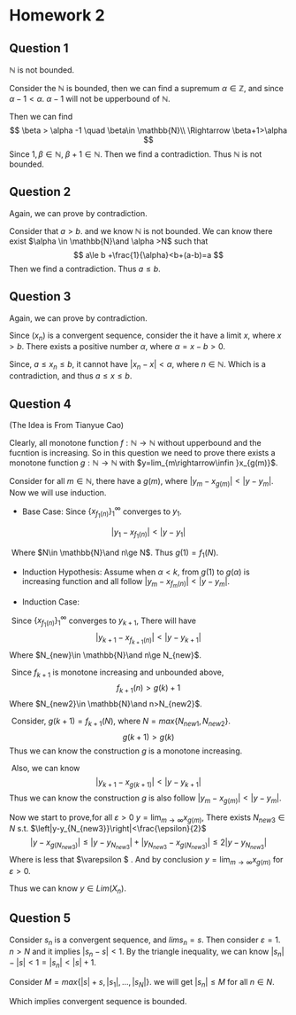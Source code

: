 # Homework 2

## Question 1

$\mathbb{N}$ is not bounded. 

Consider the $\mathbb{N}$ is bounded, then we can find a supremum $\alpha\in \mathbb{Z}$, and since $\alpha-1<\alpha$. $\alpha -1$ will not be upperbound of $\mathbb{N}$. 

Then we can find
$$
\beta > \alpha -1 \quad \beta\in \mathbb{N}\\
\Rightarrow \beta+1>\alpha
$$
Since $1,\beta \in \mathbb{N}$, $\beta+1\in \mathbb{N}$. Then we find a contradiction. Thus $\mathbb{N}$ is not bounded.



## Question 2

Again, we can prove by contradiction.

Consider that $a>b$. and we know $\mathbb{N}$ is not bounded. We can know there exist $\alpha \in \mathbb{N}\and \alpha >N$ such that 
$$
a\le b +\frac{1}{\alpha}<b+(a-b)=a
$$
Then we find a contradiction. Thus $a\le b$.



## Question 3

Again, we can prove by contradiction.

Since $(x_n)$ is a convergent sequence, consider the it have a limit $x$, where $x>b$. There exists a positive number $\alpha$, where $\alpha=x-b>0$. 

Since, $a\le x_n\le b$, it cannot have $|x_n-x|<\alpha$, where $n\in \mathbb{N}$. Which is a contradiction, and thus $a\le x\le b$.





## Question 4

(The Idea is From Tianyue Cao)

Clearly, all monotone function $f:\mathbb{N}\rightarrow \mathbb{N}$ without upperbound and the fucntion is increasing. So in this question we need to prove there exists a monotone function $g: \mathbb{N}\rightarrow \mathbb{N}$ with $y=lim_{m\rightarrow\infin }x_{g(m)}$.

Consider for all $m\in \mathbb{N}$, there have a $g(m)$, where $|y_m-x_{g(m)}|<|y-y_m|$. Now we will use induction. 

- Base Case: Since $\left\{x_{f_1(n)}\right\}_1^{\infty}$ converges to $y_1$. 

$$
\left|y_1-x_{f_1(n)}\right|<\left|y-y_1\right|
$$

​		Where $N\in \mathbb{N}\and n\ge N$. Thus $g(1)=f_1(N)$.

- Induction Hypothesis: Assume when $\alpha < k$, from $g(1)$ to $g(\alpha)$ is increasing function and all follow $\left|y_m-x_{f_m(n)}\right|<\left|y-y_m\right|$.

- Induction Case:

​		Since $\left\{x_{f_1(n)}\right\}_1^{\infty}$ converges to $y_{k+1}$, There will have
$$
\left|y_{k+1}-x_{f_{k+1}(n)}\right|<\left|y-y_{k+1}\right|
$$
​		Where $N_{new}\in \mathbb{N}\and n\ge N_{new}$. 

​		Since $f_{k+1}$ is monotone increasing and unbounded above, 
$$
f_{k+1}(n)>g(k)+1
$$
​		Where $N_{new2}\in \mathbb{N}\and n>N_{new2}$. 

​		Consider, $g(k+1)=f_{k+1}(N)$, where $N = max\{N_{new1},N_{new2}\}$.
$$
g(k+1)>g(k)
$$
​		Thus we can know the construction $g$ is a monotone increasing.



​		Also, we can know 
$$
\left|y_{k+1}-x_{g(k+1)}\right|<\left|y-y_{k+1}\right|
$$
​		Thus we can know the construction $g$ is also follow $\left|y_m-x_{g(m)}\right|<\left|y-y_m\right|$. 

Now we start to prove,for all $\varepsilon > 0$ $y=\lim _{m\rightarrow \infty} x_{g(m)}$, There exists $N_{new3}\in N$ s.t. $\left|y-y_{N_{new3}}\right|<\frac{\epsilon}{2}$
$$
\left|y-x_{g(N_{new3})}\right| \leq\left|y-y_{N_{new3}}\right|+\left|y_{N_{new3}}-x_{g(N_{new3})}\right| \leq 2\left|y-y_{N_{new3}}\right|
$$
Where is less that $\varepsilon $ . And by conclusion $y=\lim _{m \rightarrow \infty} x_{g(m)}$ for $\varepsilon > 0$.

Thus we can know $y\in Lim(X_n)$.



## Question 5

Consider $s_n$ is a convergent sequence, and $lims_n = s$. Then consider $\varepsilon = 1$. $n>N$ and it implies $|s_n-s|< 1$. By the triangle inequality, we can know $|s_n|-|s|<1 = |s_n|<|s|+1$.

Consider $M=max\{|s|+s,|s_1|,...,|s_N|\}$. we will get $|s_n|\le M$ for all $n\in N$. 

Which implies convergent sequence is bounded. 

